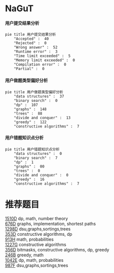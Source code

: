 # NaGuT

<!-- tabs:start -->



#### **用户提交结果分析**

```mermaid
pie title 用户提交结果分析
    "Accepted" :  40
    "Rejected" :  0
    "Wrong answer" :  52
    "Runtime error" :  3
    "Time limit exceeded" :  5
    "Memory limit exceeded" :  0
    "Compilation error" :  0
    "Partial" :  0
```

#### **用户做题类型偏好分析**

```mermaid
pie title 用户做题类型偏好分析
    "data structures" :  37
    "binary search" :  0
    "dp" :  107
    "graphs" :  148
    "trees" :  88
    "divide and conquer" :  13
    "greedy" :  122
    "constructive algorithms" :  7
```
#### **用户错题知识点分析**

```mermaid
pie title 用户错题知识点分析
    "data structures" :  0
    "binary search" :  7
    "dp" :  1
    "graphs" :  00
    "trees" :  0
    "divide and conquer" :  0
    "greedy" :  16
    "constructive algorithms" :  7
```



<!-- tabs:end -->
# 推荐题目
[1510D](https://codeforces.com/contest/1510/problem/D)		dp,
                        math,
                        number theory		  
[676D](https://codeforces.com/contest/676/problem/D)		graphs,
                        implementation,
                        shortest paths		  
[1298D](https://codeforces.com/contest/1298/problem/D)		dsu,graphs,sortings,trees		  
[353D](https://codeforces.com/contest/353/problem/D)		constructive algorithms,
                        dp		  
[913H](https://codeforces.com/contest/913/problem/H)		math,
                        probabilities		  
[1227G](https://codeforces.com/contest/1227/problem/G)		constructive algorithms		  
[356D](https://codeforces.com/contest/356/problem/D)		bitmasks,
                        constructive algorithms,
                        dp,
                        greedy		  
[246B](https://codeforces.com/contest/246/problem/B)		greedy,
                        math		  
[1042E](https://codeforces.com/contest/1042/problem/E)		dp,
                        math,
                        probabilities		  
[987F](https://codeforces.com/contest/987/problem/F)		dsu,graphs,sortings,trees		  
